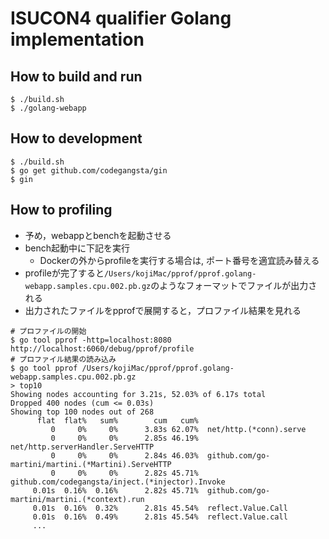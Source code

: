 # ISUCON4 qualifier Golang implementation

## How to build and run

```shell
$ ./build.sh
$ ./golang-webapp
```

## How to development

```shell
$ ./build.sh
$ go get github.com/codegangsta/gin
$ gin
```

## How to profiling
- 予め，webappとbenchを起動させる
- bench起動中に下記を実行
  - Dockerの外からprofileを実行する場合は, ポート番号を適宜読み替える
- profileが完了すると`/Users/kojiMac/pprof/pprof.golang-webapp.samples.cpu.002.pb.gz`のようなフォーマットでファイルが出力される
- 出力されたファイルをpprofで展開すると，プロファイル結果を見れる

```shell
# プロファイルの開始
$ go tool pprof -http=localhost:8080 http://localhost:6060/debug/pprof/profile
# プロファイル結果の読み込み
$ go tool pprof /Users/kojiMac/pprof/pprof.golang-webapp.samples.cpu.002.pb.gz
> top10
Showing nodes accounting for 3.21s, 52.03% of 6.17s total
Dropped 400 nodes (cum <= 0.03s)
Showing top 100 nodes out of 268
      flat  flat%   sum%        cum   cum%
         0     0%     0%      3.83s 62.07%  net/http.(*conn).serve
         0     0%     0%      2.85s 46.19%  net/http.serverHandler.ServeHTTP
         0     0%     0%      2.84s 46.03%  github.com/go-martini/martini.(*Martini).ServeHTTP
         0     0%     0%      2.82s 45.71%  github.com/codegangsta/inject.(*injector).Invoke
     0.01s  0.16%  0.16%      2.82s 45.71%  github.com/go-martini/martini.(*context).run
     0.01s  0.16%  0.32%      2.81s 45.54%  reflect.Value.Call
     0.01s  0.16%  0.49%      2.81s 45.54%  reflect.Value.call
     ...
```